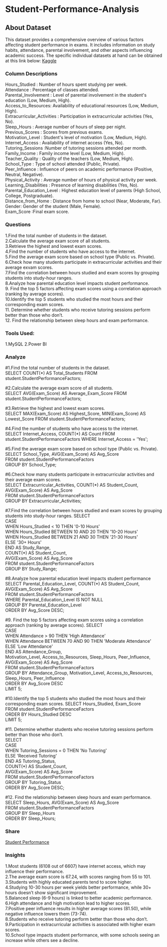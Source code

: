 # Student-Performance-Analysis
## About Dataset
This dataset provides a comprehensive overview of various factors affecting student performance in exams. It includes information on study habits, attendance, parental involvement, and other aspects influencing academic success. The specific individual datasets at hand can be obtained at this link below: [Kaggle](https://www.kaggle.com/datasets/lainguyn123/student-performance-factors)
### Column Descriptions
Hours_Studied :	Number of hours spent studying per week.                                       
Attendance :	Percentage of classes attended.                                                       
Parental_Involvement :	Level of parental involvement in the student's education (Low, Medium, High).                                               
Access_to_Resources: Availability of educational resources (Low, Medium, High).                                     
Extracurricular_Activities :	Participation in extracurricular activities (Yes, No).                            
Sleep_Hours :	Average number of hours of sleep per night.                                   
Previous_Scores :	Scores from previous exams.                                                     
Motivation_Level :	Student's level of motivation (Low, Medium, High).                                                    
Internet_Access :	Availability of internet access (Yes, No).                                                         
Tutoring_Sessions	:Number of tutoring sessions attended per month.                                                      
Family_Income :	Family income level (Low, Medium, High).                                                         
Teacher_Quality :	Quality of the teachers (Low, Medium, High).                                                  
School_Type	: Type of school attended (Public, Private).                                                    
Peer_Influence :	Influence of peers on academic performance (Positive, Neutral, Negative).                                               
Physical_Activity :	Average number of hours of physical activity per week.                                                      
Learning_Disabilities :	Presence of learning disabilities (Yes, No).                                                                             
Parental_Education_Level :	Highest education level of parents (High School, College, Postgraduate).                                                                 
Distance_from_Home : Distance from home to school (Near, Moderate, Far).                                                      
Gender: Gender of the student (Male, Female).                                                   
Exam_Score :Final exam score.                                               

### Questions
1.Find the total number of students in the dataset.                                        
2.Calculate the average exam score of all students.                                         
3.Retrieve the highest and lowest exam scores.                                                
4.Find the number of students who have access to the internet.                                    
5.Find the average exam score based on school type (Public vs. Private).                                             
6.Check how many students participate in extracurricular activities and their average exvam scores.                                                         
7.Find the correlation between hours studied and exam scores by grouping students into study-hour ranges.                                                              
8.Analyze how parental education level impacts student performance.                                                            
9. Find the top 5 factors affecting exam scores using a correlation approach (ranking by average scores).                                                    
10.Identify the top 5 students who studied the most hours and their corresponding exam scores.                                                                     
11. Determine whether students who receive tutoring sessions perform better than those who don’t.                                                               
12. Find the relationship between sleep hours and exam performance.                                                     

### Tools Used:
1.MySQL
2.Power BI

### Analyze
#1.Find the total number of students in the dataset.                                                            
SELECT COUNT(*) AS Total_Students FROM student.StudentPerformanceFactors;                                                

#2.Calculate the average exam score of all students.                                
SELECT AVG(Exam_Score) AS Average_Exam_Score FROM student.StudentPerformanceFactors;                                  

#3.Retrieve the highest and lowest exam scores.                              
SELECT MAX(Exam_Score) AS Highest_Score, MIN(Exam_Score) AS Lowest_Score FROM student.StudentPerformanceFactors;                                  

#4.Find the number of students who have access to the internet.                                 
SELECT Internet_Access, COUNT(*) AS Count FROM student.StudentPerformanceFactors WHERE Internet_Access = 'Yes';                                   

#5.Find the average exam score based on school type (Public vs. Private).                                      
SELECT School_Type, AVG(Exam_Score) AS Avg_Score                                           
FROM student.StudentPerformanceFactors                                            
GROUP BY School_Type;                                                      

#6.Check how many students participate in extracurricular activities and their average exam scores.                                           
SELECT Extracurricular_Activities, COUNT(*) AS Student_Count, AVG(Exam_Score) AS Avg_Score                                     
FROM student.StudentPerformanceFactors                                          
GROUP BY Extracurricular_Activities;                                         

#7.Find the correlation between hours studied and exam scores by grouping students into study-hour ranges.
SELECT                                                
    CASE                                          
        WHEN Hours_Studied < 10 THEN '0-10 Hours'                                  
        WHEN Hours_Studied BETWEEN 10 AND 20 THEN '10-20 Hours'                                 
        WHEN Hours_Studied BETWEEN 21 AND 30 THEN '21-30 Hours'                            
        ELSE '30+ Hours'                                       
    END AS Study_Range,                                                         
    COUNT(*) AS Student_Count,                                                      
    AVG(Exam_Score) AS Avg_Score                                 
FROM student.StudentPerformanceFactors                                       
GROUP BY Study_Range;                            

#8.Analyze how parental education level impacts student performance                          
SELECT Parental_Education_Level, COUNT(*) AS Student_Count, AVG(Exam_Score) AS Avg_Score                                  
FROM student.StudentPerformanceFactors                                       
WHERE Parental_Education_Level IS NOT NULL                                            
GROUP BY Parental_Education_Level                                                   
ORDER BY Avg_Score DESC;                                          

#9. Find the top 5 factors affecting exam scores using a correlation approach (ranking by average scores).
SELECT                                                 
    CASE                                           
        WHEN Attendance > 90 THEN 'High Attendance'                                 
        WHEN Attendance BETWEEN 70 AND 90 THEN 'Moderate Attendance'                                    
        ELSE 'Low Attendance'                               
    END AS Attendance_Group,                                         
    Motivation_Level, Access_to_Resources, Sleep_Hours, Peer_Influence,                                    
    AVG(Exam_Score) AS Avg_Score                                       
FROM student.StudentPerformanceFactors                                       
GROUP BY Attendance_Group, Motivation_Level, Access_to_Resources, Sleep_Hours, Peer_Influence                            
ORDER BY Avg_Score DESC                                        
LIMIT 5;                                 

#10.Identify the top 5 students who studied the most hours and their corresponding exam scores.
SELECT Hours_Studied, Exam_Score                                  
FROM student.StudentPerformanceFactors                               
ORDER BY Hours_Studied DESC                                  
LIMIT 5;                                    

#11. Determine whether students who receive tutoring sessions perform better than those who don’t.                              
SELECT                                
    CASE                              
        WHEN Tutoring_Sessions = 0 THEN 'No Tutoring'                       
        ELSE 'Received Tutoring'                           
    END AS Tutoring_Status,                             
    COUNT(*) AS Student_Count,                               
    AVG(Exam_Score) AS Avg_Score                                          
FROM student.StudentPerformanceFactors                          
GROUP BY Tutoring_Status                            
ORDER BY Avg_Score DESC;                                        

#12. Find the relationship between sleep hours and exam performance.                                
SELECT Sleep_Hours, AVG(Exam_Score) AS Avg_Score                                  
FROM student.StudentPerformanceFactors                           
GROUP BY Sleep_Hours                               
ORDER BY Sleep_Hours;                                         

### Share
[Student Performance](https://github.com/rohini-kadam98/Student-Performance-Analysis/blob/main/student%20performance.pdf)

### Insights
1.Most students (6108 out of 6607) have internet access, which may influence their performance.                             
2.The average exam score is 67.24, with scores ranging from 55 to 101.                          
3.Students with highly educated parents tend to score higher.                              
4.Studying 10-30 hours per week yields better performance, while 30+ hours doesn’t show significant improvement.                                    
5.Balanced sleep (6-9 hours) is linked to better academic performance.                                       
6.High attendance and high motivation lead to higher scores.                                    
7.Positive peer influence results in higher average scores (81.50), while negative influence lowers them (73-74).                               
8.Students who receive tutoring perform better than those who don’t.                                         
9.Participation in extracurricular activities is associated with higher exam scores.                                       
10.School type impacts student performance, with some schools seeing an increase while others see a decline.                                               

